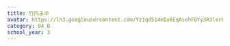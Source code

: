 ```yaml
---
title: 竹内まゆ
avatar: https://lh3.googleusercontent.com/Yz1qd514mIa6EqAsehFDYy3RJlerEp79Jmknkx864rjF3tlgRKXlnPj4ddnawETVeE9zLCrKr_jQnDWESb25NXXBtCKmQyM-K7k7IuCnigyMa013UBsFyRNNAm-RpOXivW0er0P3RLQ7vRlo4hTNcTbv3QMOS3dhLCMaTUISthGqOGoS7NwQlPe8t8sSdXp8pnhkqrbQ2EBbUmtKQb1Uevzo9jHnfpI1Cw_2HXztKK0tGlozfN55JRr7TyJGOWkcamFnUvp7mEhHlqFMWhzwAxHvD3bZrKLtYOzSJovV_-h0S2hV7AQiMXvCPO4gM6nv70k1xztKv8PxGFifpr3CDcS3ACa-o63kd3R8kPbTFBuE7_qQLjxpL04ze00h0J0PhHvevB_qvzIpTBSQO94DzfcmUKT-iUbka-iirez6D5SkygF5DT6zy-4y-l8qKeHu9DmTOyUUkD4IQ4Mik6eipPjP9HyNrKdHyPCN_KO8yFObIlGushxphjRB1bEzUe4F-eFtudNZZyK_jevjWeEXoyVdLMxnaHlOn4qTVEl09UejPAcpDHNEartfjBOKCJafuPBzhYxY-KbtAP5wqoQkATlntQK89ORGUi5L0XvrU0dWf9ihG7ocUg=s300
category: 04_B
school_year: 3
---
```

